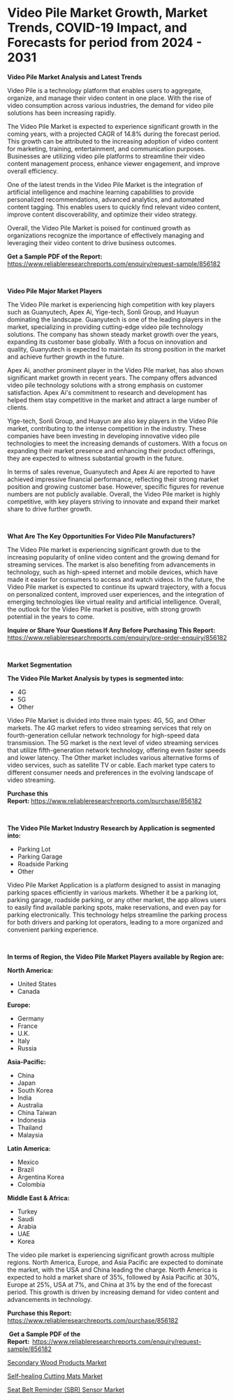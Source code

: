 <p><h1>Video Pile Market Growth, Market Trends, COVID-19 Impact, and Forecasts for period from 2024 - 2031</h1></p><p><strong>Video Pile Market Analysis and Latest Trends</strong></p>
<p><p>Video Pile is a technology platform that enables users to aggregate, organize, and manage their video content in one place. With the rise of video consumption across various industries, the demand for video pile solutions has been increasing rapidly.</p><p>The Video Pile Market is expected to experience significant growth in the coming years, with a projected CAGR of 14.8% during the forecast period. This growth can be attributed to the increasing adoption of video content for marketing, training, entertainment, and communication purposes. Businesses are utilizing video pile platforms to streamline their video content management process, enhance viewer engagement, and improve overall efficiency.</p><p>One of the latest trends in the Video Pile Market is the integration of artificial intelligence and machine learning capabilities to provide personalized recommendations, advanced analytics, and automated content tagging. This enables users to quickly find relevant video content, improve content discoverability, and optimize their video strategy.</p><p>Overall, the Video Pile Market is poised for continued growth as organizations recognize the importance of effectively managing and leveraging their video content to drive business outcomes.</p></p>
<p><strong>Get a Sample PDF of the Report:&nbsp;</strong> <a href="https://www.reliableresearchreports.com/enquiry/request-sample/856182">https://www.reliableresearchreports.com/enquiry/request-sample/856182</a></p>
<p>&nbsp;</p>
<p><strong>Video Pile Major Market Players</strong></p>
<p><p>The Video Pile market is experiencing high competition with key players such as Guanyutech, Apex Ai, Yige-tech, Sonli Group, and Huayun dominating the landscape. Guanyutech is one of the leading players in the market, specializing in providing cutting-edge video pile technology solutions. The company has shown steady market growth over the years, expanding its customer base globally. With a focus on innovation and quality, Guanyutech is expected to maintain its strong position in the market and achieve further growth in the future.</p><p>Apex Ai, another prominent player in the Video Pile market, has also shown significant market growth in recent years. The company offers advanced video pile technology solutions with a strong emphasis on customer satisfaction. Apex Ai's commitment to research and development has helped them stay competitive in the market and attract a large number of clients.</p><p>Yige-tech, Sonli Group, and Huayun are also key players in the Video Pile market, contributing to the intense competition in the industry. These companies have been investing in developing innovative video pile technologies to meet the increasing demands of customers. With a focus on expanding their market presence and enhancing their product offerings, they are expected to witness substantial growth in the future.</p><p>In terms of sales revenue, Guanyutech and Apex Ai are reported to have achieved impressive financial performance, reflecting their strong market position and growing customer base. However, specific figures for revenue numbers are not publicly available. Overall, the Video Pile market is highly competitive, with key players striving to innovate and expand their market share to drive further growth.</p></p>
<p>&nbsp;</p>
<p><strong>What Are The Key Opportunities For Video Pile Manufacturers?</strong></p>
<p><p>The Video Pile market is experiencing significant growth due to the increasing popularity of online video content and the growing demand for streaming services. The market is also benefiting from advancements in technology, such as high-speed internet and mobile devices, which have made it easier for consumers to access and watch videos. In the future, the Video Pile market is expected to continue its upward trajectory, with a focus on personalized content, improved user experiences, and the integration of emerging technologies like virtual reality and artificial intelligence. Overall, the outlook for the Video Pile market is positive, with strong growth potential in the years to come.</p></p>
<p><strong>Inquire or Share Your Questions If Any Before Purchasing This Report:</strong> <a href="https://www.reliableresearchreports.com/enquiry/pre-order-enquiry/856182">https://www.reliableresearchreports.com/enquiry/pre-order-enquiry/856182</a></p>
<p>&nbsp;</p>
<p><strong>Market Segmentation</strong></p>
<p><strong>The Video Pile Market Analysis by types is segmented into:</strong></p>
<p><ul><li>4G</li><li>5G</li><li>Other</li></ul></p>
<p><p>Video Pile Market is divided into three main types: 4G, 5G, and Other markets. The 4G market refers to video streaming services that rely on fourth-generation cellular network technology for high-speed data transmission. The 5G market is the next level of video streaming services that utilize fifth-generation network technology, offering even faster speeds and lower latency. The Other market includes various alternative forms of video services, such as satellite TV or cable. Each market type caters to different consumer needs and preferences in the evolving landscape of video streaming.</p></p>
<p><strong>Purchase this Report:&nbsp;</strong><a href="https://www.reliableresearchreports.com/purchase/856182">https://www.reliableresearchreports.com/purchase/856182</a></p>
<p>&nbsp;</p>
<p><strong>The Video Pile Market Industry Research by Application is segmented into:</strong></p>
<p><ul><li>Parking Lot</li><li>Parking Garage</li><li>Roadside Parking</li><li>Other</li></ul></p>
<p><p>Video Pile Market Application is a platform designed to assist in managing parking spaces efficiently in various markets. Whether it be a parking lot, parking garage, roadside parking, or any other market, the app allows users to easily find available parking spots, make reservations, and even pay for parking electronically. This technology helps streamline the parking process for both drivers and parking lot operators, leading to a more organized and convenient parking experience.</p></p>
<p>&nbsp;</p>
<p><strong>In terms of Region, the Video Pile Market Players available by Region are:</strong></p>
<p>
    <p> <strong> North America: </strong>
        <ul>
            <li>United States</li>
            <li>Canada</li>
        </ul>
        </p> 
    <p> <strong> Europe: </strong>
        <ul>
            <li>Germany</li>
            <li>France</li>
            <li>U.K.</li>
            <li>Italy</li>
            <li>Russia</li>
        </ul>
        </p> 
    <p> <strong> Asia-Pacific: </strong>
        <ul>
            <li>China</li>
            <li>Japan</li>
            <li>South Korea</li>
            <li>India</li>
            <li>Australia</li>
            <li>China Taiwan</li>
            <li>Indonesia</li>
            <li>Thailand</li>
            <li>Malaysia</li>
        </ul>
        </p> 
    <p> <strong> Latin America: </strong>
        <ul>
            <li>Mexico</li>
            <li>Brazil</li>
            <li>Argentina Korea</li>
            <li>Colombia</li>
        </ul>
        </p> 
    <p> <strong> Middle East & Africa: </strong>
        <ul>
            <li>Turkey</li>
            <li>Saudi</li>
            <li>Arabia</li>
            <li>UAE</li>
            <li>Korea</li>
        </ul>
    </p>
    </p>
<p><p>The video pile market is experiencing significant growth across multiple regions. North America, Europe, and Asia Pacific are expected to dominate the market, with the USA and China leading the charge. North America is expected to hold a market share of 35%, followed by Asia Pacific at 30%, Europe at 25%, USA at 7%, and China at 3% by the end of the forecast period. This growth is driven by increasing demand for video content and advancements in technology.</p></p>
<p><strong>Purchase this Report: </strong><a href="https://www.reliableresearchreports.com/purchase/856182">https://www.reliableresearchreports.com/purchase/856182</a></p>
<p>&nbsp;<strong>Get a Sample PDF of the Report:&nbsp;&nbsp;</strong><a href="https://www.reliableresearchreports.com/enquiry/request-sample/856182">https://www.reliableresearchreports.com/enquiry/request-sample/856182</a></p>
<p><strong></strong></p>
<p><p><a href="https://view.publitas.com/reportprime-1/secondary-wood-products-market-insights-market-players-and-forecast-till-2030/">Secondary Wood Products Market</a></p><p><a href="https://view.publitas.com/reportprime-1/self-healing-cutting-mats-market-challenges-opportunities-and-growth-drivers-and-major-market-players-forecasted-for-period-from-2023-2030/">Self-healing Cutting Mats Market</a></p><p><a href="https://view.publitas.com/reportprime-1/seat-belt-reminder-sbr-sensor-market-share-market-new-trends-analysis-report-by-type-by-application-by-end-use-by-region-and-segment-forecasts-2023-2030/">Seat Belt Reminder (SBR) Sensor Market</a></p></p>